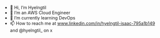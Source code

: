 - 👋 Hi, I’m Hyelngtil
- 👀 I’m an AWS Cloud Engineer
- 🌱 I’m currently learning DevOps
- 📫 How to reach me at www.linkedin.com/in/hyelngtil-isaac-795a1b149 and @hyelngtil_ on x

<!---
hyelngtil/hyelngtil is a ✨ special ✨ repository because its `README.md` (this file) appears on your GitHub profile.
You can click the Preview link to take a look at your changes.
--->
